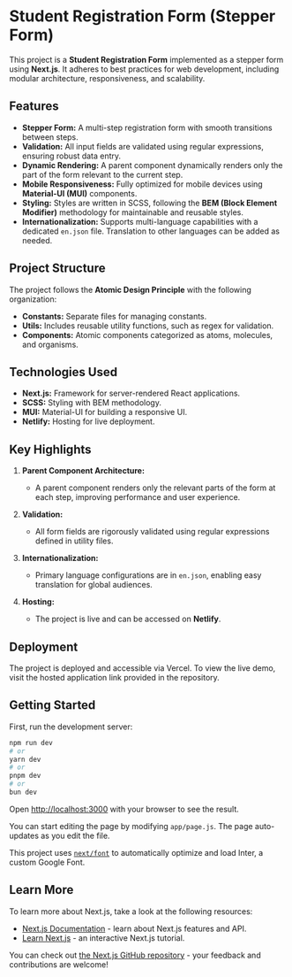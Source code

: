 # Student Registration Form (Stepper Form)

This project is a **Student Registration Form** implemented as a stepper form using **Next.js**. It adheres to best practices for web development, including modular architecture, responsiveness, and scalability.

## Features

- **Stepper Form:** A multi-step registration form with smooth transitions between steps.
- **Validation:** All input fields are validated using regular expressions, ensuring robust data entry.
- **Dynamic Rendering:** A parent component dynamically renders only the part of the form relevant to the current step.
- **Mobile Responsiveness:** Fully optimized for mobile devices using **Material-UI (MUI)** components.
- **Styling:** Styles are written in SCSS, following the **BEM (Block Element Modifier)** methodology for maintainable and reusable styles.
- **Internationalization:** Supports multi-language capabilities with a dedicated `en.json` file. Translation to other languages can be added as needed.

## Project Structure

The project follows the **Atomic Design Principle** with the following organization:
- **Constants:** Separate files for managing constants.
- **Utils:** Includes reusable utility functions, such as regex for validation.
- **Components:** Atomic components categorized as atoms, molecules, and organisms.

## Technologies Used

- **Next.js:** Framework for server-rendered React applications.
- **SCSS:** Styling with BEM methodology.
- **MUI:** Material-UI for building a responsive UI.
- **Netlify:** Hosting for live deployment.

## Key Highlights

1. **Parent Component Architecture:** 
   - A parent component renders only the relevant parts of the form at each step, improving performance and user experience.

2. **Validation:** 
   - All form fields are rigorously validated using regular expressions defined in utility files.

3. **Internationalization:**
   - Primary language configurations are in `en.json`, enabling easy translation for global audiences.

4. **Hosting:** 
   - The project is live and can be accessed on **Netlify**.

## Deployment

The project is deployed and accessible via Vercel. To view the live demo, visit the hosted application link provided in the repository.

## Getting Started

First, run the development server:

```bash
npm run dev
# or
yarn dev
# or
pnpm dev
# or
bun dev
```

Open [http://localhost:3000](http://localhost:3000) with your browser to see the result.

You can start editing the page by modifying `app/page.js`. The page auto-updates as you edit the file.

This project uses [`next/font`](https://nextjs.org/docs/basic-features/font-optimization) to automatically optimize and load Inter, a custom Google Font.

## Learn More

To learn more about Next.js, take a look at the following resources:

- [Next.js Documentation](https://nextjs.org/docs) - learn about Next.js features and API.
- [Learn Next.js](https://nextjs.org/learn) - an interactive Next.js tutorial.

You can check out [the Next.js GitHub repository](https://github.com/vercel/next.js/) - your feedback and contributions are welcome!

